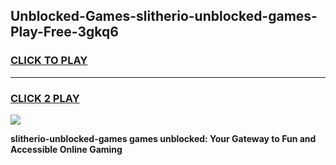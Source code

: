 
## Unblocked-Games-slitherio-unblocked-games-Play-Free-3gkq6
<h3>
<a href="https://premium76.site?title=slitherio-unblocked-games&ref=24M">CLICK TO PLAY</a></h3>
<hr>

<h3>
<a href="https://premium76.site?title=slitherio-unblocked-games&ref=24M">CLICK 2 PLAY</a>
  
</h3>

<a href="https://premium76.site?title=slitherio-unblocked-games&ref=24M"><img src="https://clearcache.store/games.png"></a>


**slitherio-unblocked-games games unblocked: Your Gateway to Fun and Accessible Online Gaming**
